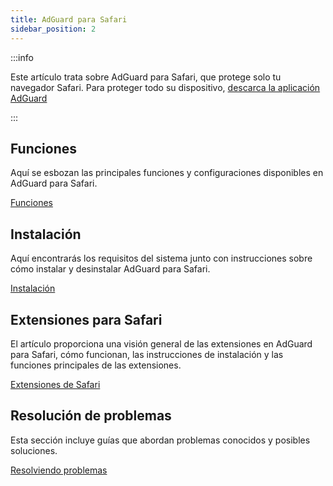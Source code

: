 ```yaml
---
title: AdGuard para Safari
sidebar_position: 2
---
```


:::info

Este artículo trata sobre AdGuard para Safari, que protege solo tu navegador Safari. Para proteger todo su dispositivo, [descarca la aplicación AdGuard](https://agrd.io/download-kb-adblock)

:::

## Funciones

Aquí se esbozan las principales funciones y configuraciones disponibles en AdGuard para Safari.

[Funciones](/adguard-for-safari/features/features.md)

## Instalación

Aquí encontrarás los requisitos del sistema junto con instrucciones sobre cómo instalar y desinstalar AdGuard para Safari.

[Instalación](/adguard-for-safari/installation.md)

## Extensiones para Safari

El artículo proporciona una visión general de las extensiones en AdGuard para Safari, cómo funcionan, las instrucciones de instalación y las funciones principales de las extensiones.

[Extensiones de Safari](/adguard-for-safari/extensions.md)

## Resolución de problemas

Esta sección incluye guías que abordan problemas conocidos y posibles soluciones.

[Resolviendo problemas](/adguard-for-safari/solving-problems/solving-problems.md)
